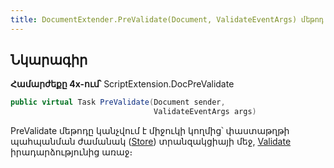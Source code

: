 ```yaml
---
title: DocumentExtender.PreValidate(Document, ValidateEventArgs) մեթոդ
---
```


## Նկարագիր

**Համարժեքը 4x-ում՝** ScriptExtension.DocPreValidate

```c#
public virtual Task PreValidate(Document sender, 
                                ValidateEventArgs args)
```

PreValidate մեթոդը կանչվում է միջուկի կողմից՝ փաստաթղթի պահպանման ժամանակ ([Store](https://armsoft.github.io/as4x-docs/HTM/ProgrGuide/Functions/ASDOC/Store.html)) տրանզակցիայի մեջ, [Validate](https://armsoft.github.io/as4x-docs/HTM/ProgrGuide/ScriptProcs/Validate.html) իրադարձությունից առաջ։

